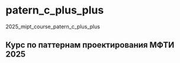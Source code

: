 # patern_c_plus_plus
2025_mipt_course_patern_c_plus_plus
## Курс по паттернам проектирования МФТИ 2025
